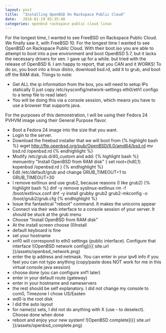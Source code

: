 ```yaml
---
layout: post
title:  "Installing OpenBSD On Rackspace Public Cloud"
date:   2016-01-19 05:35:48
categories: openbsd rackspace public cloud linux
---
```

For the longest time, I wanted to see FreeBSD on Rackspace Public Cloud. We finally saw it, with FreeBSD 10.
For the longest time I wanted to see OpenBSD on Rackspace Public Cloud. With their boot.iso you are able to
attempt to boot into a pxe environment and boot OpenBSD 5.7, but it lacks the necessary drivers for xen.
I gave up for a while. but tried with the release of OpenBSD 6. I am happy to report, that you CAN and it WORKS!
To do so, you boot into a linux distro, download bsd.rd, add it to grub, and boot off the RAM disk. Things to note:

* Get ALL the ip information from the box, you will need to setup IPs statically (I just copy /etc/sysconfig/network-settings eth0/eth1 configs to a temp file to read later)
* You will be doing this via a console session, which means you have to use a browser that supports java.

For the purposes of this demonstration, I will be using their Fedora 24 PVHVM image using their General Purpose flavor.

* Boot a Fedora 24 image into the size that you want.
* Login to the server.
* Download the freebsd installer that we will boot from
{% highlight bash %}
wget http://ftp.openbsd.org/pub/OpenBSD/6.0/amd64/bsd.rd 
mv bsd.rd /openbsd.rd
{% endhighlight %}
* Modify /etc/grub.d/40_custom and add:
{% highlight bash %}
  menuentry "Install OpenBSD from RAM disk" {
    set root=(hd0,1)
    kopenbsd /openbsd.rd
  }
{% endhighlight %}
* Edit /etc/default/grub and change GRUB_TIMEOUT=1 to GRUB_TIMEOUT=30
* I remove extlinux and use grub2, because reasons (I like grub2)
{% highlight bash %}
dnf -y remove syslinux-extlinux
rm -f /boot/extlinux.conf
dnf -y install grubby grub2
grub2-mkconfig -o /boot/grub2/grub.cfg
{% endhighlight %}
* Issue the fantastical "reboot" command. It makes the unicorns appear
* Connect via their web interface to a console session of your server. It should be stuck at the grub menu
* Choose "Install OpenBSD from RAM disk"
* At the install screen choose (I)Install
* default keyboard is fine
* set your hostname
* xnf0 will correspond to eth0 settings (public interface). Configure that interface
![OpenBSD network config]({{ site.url }}/assets/openbsd_network.png)
* enter the ip address and netmask. You can enter in your ipv6 info if you feel you can not typo anything (copy/paste does NOT work for me in this virtual console java session)
* choose done (you can configure xnf1 later)
* enter in your default route (gateway)
* enter in your hostname and nameservers
* the rest should be self explanatory. I did not change my console to com0, Timezone I chose US/Easten
* wd0 is the root disk
* I did the auto layout
* for name(s) sets, I did not do anything with X (use - to deselect). Choose done when done
* reboot and enjoy your new system!
![OpenBSD complete]({{ site.url }}/assets/openbsd_complete.png)





